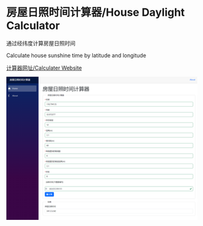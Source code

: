 # 房屋日照时间计算器/House Daylight Calculator

通过经纬度计算房屋日照时间

Calculate house sunshine time by latitude and longitude

[计算器网址/Calculater Website](https://housesunshine.azurewebsites.net/)

![运行界面/Running Interface](https://raw.githubusercontent.com/qiuhaotc/Sunshine/main/doc/Screenshot.png)
